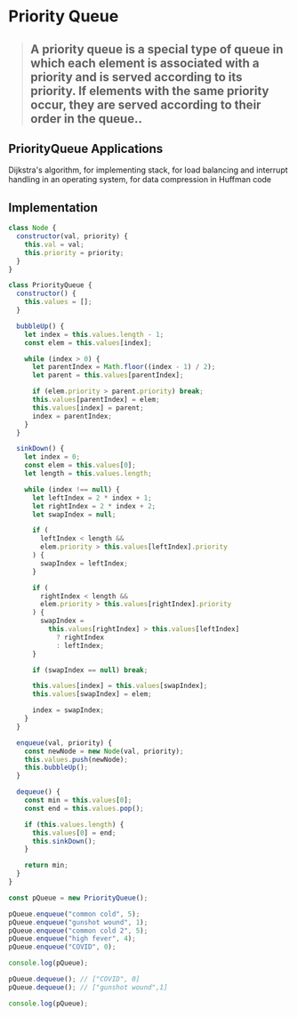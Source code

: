 # Priority Queue

> ## A priority queue is a special type of queue in which each element is associated with a priority and is served according to its priority. If elements with the same priority occur, they are served according to their order in the queue..

## PriorityQueue Applications

Dijkstra's algorithm, for implementing stack, for load balancing and interrupt handling in an operating system, for data compression in Huffman code

## Implementation

```js
class Node {
  constructor(val, priority) {
    this.val = val;
    this.priority = priority;
  }
}

class PriorityQueue {
  constructor() {
    this.values = [];
  }

  bubbleUp() {
    let index = this.values.length - 1;
    const elem = this.values[index];

    while (index > 0) {
      let parentIndex = Math.floor((index - 1) / 2);
      let parent = this.values[parentIndex];

      if (elem.priority > parent.priority) break;
      this.values[parentIndex] = elem;
      this.values[index] = parent;
      index = parentIndex;
    }
  }

  sinkDown() {
    let index = 0;
    const elem = this.values[0];
    let length = this.values.length;

    while (index !== null) {
      let leftIndex = 2 * index + 1;
      let rightIndex = 2 * index + 2;
      let swapIndex = null;

      if (
        leftIndex < length &&
        elem.priority > this.values[leftIndex].priority
      ) {
        swapIndex = leftIndex;
      }

      if (
        rightIndex < length &&
        elem.priority > this.values[rightIndex].priority
      ) {
        swapIndex =
          this.values[rightIndex] > this.values[leftIndex]
            ? rightIndex
            : leftIndex;
      }

      if (swapIndex == null) break;

      this.values[index] = this.values[swapIndex];
      this.values[swapIndex] = elem;

      index = swapIndex;
    }
  }

  enqueue(val, priority) {
    const newNode = new Node(val, priority);
    this.values.push(newNode);
    this.bubbleUp();
  }

  dequeue() {
    const min = this.values[0];
    const end = this.values.pop();

    if (this.values.length) {
      this.values[0] = end;
      this.sinkDown();
    }

    return min;
  }
}

const pQueue = new PriorityQueue();

pQueue.enqueue("common cold", 5);
pQueue.enqueue("gunshot wound", 1);
pQueue.enqueue("common cold 2", 5);
pQueue.enqueue("high fever", 4);
pQueue.enqueue("COVID", 0);

console.log(pQueue);

pQueue.dequeue(); // ["COVID", 0]
pQueue.dequeue(); // ["gunshot wound",1]

console.log(pQueue);
```
